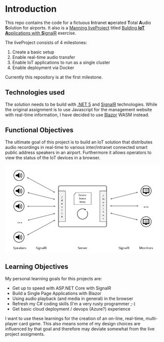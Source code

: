 # Introduction

This repo contains the code for a fictuous **I**ntranet **o**perated **T**otal **A**udio **S**olution for airports.
It also is a [Manning liveProject](https://liveproject.manning.com/) titled [Bulding **IoT A**pplications with **S**ignalR](https://www.manning.com/liveproject/building-iot-applications-with-signalr) exercise. 

The liveProject consists of 4 milestones:

1.	Create a basic setup
2.	Enable real-time audio transfer
3.	Enable IoT applications to run as a single cluster
4.	Enable deployment via Docker

Currently this repository is at the first milestone.

## Technologies used
The solution needs to be build with [.NET 5](https://docs.microsoft.com/en-us/dotnet/core/dotnet-five) and 
[SignalR](https://docs.microsoft.com/en-us/aspnet/core/signalr/introduction?view=aspnetcore-5.0) technologies.
While the original assignment is to use Javascript for the management website with real-time information,
I have decided to use [Blazor](https://docs.microsoft.com/en-us/aspnet/core/blazor/?view=aspnetcore-5.0) WASM instead.

## Functional Objectives
The ultimate goal of this project is to build an IoT solution that distributes audio recordings in real-time to various
inter/intranet connected smart public address speakers in an airport. Furthermore it allows operators to view the status of the IoT devices in a browser.

![Basic Architecture](./BasicArch.png)

## Learning Objectives
My personal learning goals for this projects are:

- Get up to speed with ASP.NET Core with SignalR
- Build a Single Page Applications with Blazor
- Using audio playback (and media in general) in the browser
- Refresh my C# coding skills (I'm a very rusty programmer ;-)
- Get basic cloud deployment / devops (Azure?) experience

I want to use these learnings for the creation of an on-line, real-time, multi-player card game. This also means some of my design choices are influenced by that goal and therefore may deviate somewhat from the live project assigments.
